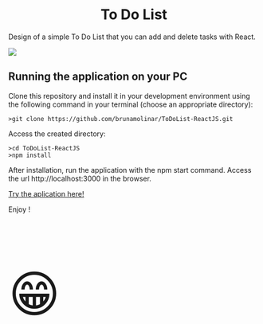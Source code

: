 <h1 align="center"> To Do List </h1>

Design of a simple To Do List that you can add and delete tasks with React.

<a href="https://www.figma.com/file/0n0zDN7zbzhRbaEO74Xesx/ToDo-List/duplicate" target="_blank">
<img src="https://user-images.githubusercontent.com/71772559/178192253-4fe4757c-de57-4878-a38c-a483c25670b1.png" />
</a>

<h2> Running the application on your PC </h2>
Clone this repository and install it in your development environment using the following command in your terminal (choose an appropriate directory):

```
>git clone https://github.com/brunamolinar/ToDoList-ReactJS.git
```
Access the created directory:
```
>cd ToDoList-ReactJS
>npm install
```

After installation, run the application with the npm start command. Access the url http://localhost:3000 in the browser.

<a href="https://todolistbruna.netlify.app">Try the aplication here!</a>


Enjoy !<p style="font-size:100px">&#128513;</p>

